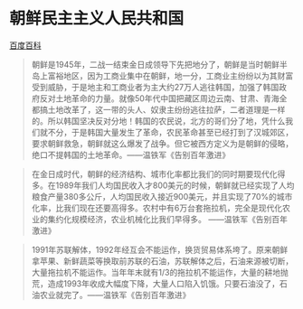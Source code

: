 # 朝鲜民主主义人民共和国

[百度百科](https://baike.baidu.com/item/%E6%9C%9D%E9%B2%9C/191777)


> 朝鲜是1945年，二战一结束金日成领导下先把地分了，朝鲜是当时朝鲜半岛上富裕地区，因为工商业集中在朝鲜，地一分，工商业主纷纷以为其财富受到威胁，于是地主和工商业者为主大约27万人逃往韩国，加强了韩国政府反对土地革命的力量。就像50年代中国把藏区周边云南、甘肃、青海全都搞土地改革了，这一带的头人、奴隶主纷纷逃往拉萨，二者道理是一样的。所以韩国坚决反对分地！韩国的农民说，北方的哥们分了地，凭什么我们就不分，于是韩国大量发生了革命，农民革命甚至已经打到了汉城郊区，要求朝鲜救急，朝鲜就这么爆发了战争。但它被西方定义为是朝鲜的侵略，绝口不提韩国的土地革命。——温铁军《告别百年激进》

> 在金日成时代，朝鲜的经济结构、城市化率都比我们的同时期要现代化得多。在1989年我们人均国民收入才800美元的时候，朝鲜就已经实现了人均粮食产量380多公斤，人均国民收入接近900美元，并且实现了70%的城市化率，比我们现在还要高得多。农村中有6万台套拖拉机，完全是现代化农业的集约化规模经济，农业机械化比我们早得多。 ——温铁军《告别百年激进》

> 1991年苏联解体，1992年经互会不能运作，换货贸易体系垮了。原来朝鲜拿苹果、新鲜蔬菜等换取前苏联的石油，苏联解体之后，石油来源被切断，大量拖拉机不能运作。当年年末就有1/3的拖拉机不能运作，大量的耕地抛荒，造成1993年收成大幅度下降，大量人口陷入饥饿。只要石油没了，石油农业就完了。——温铁军《告别百年激进》

